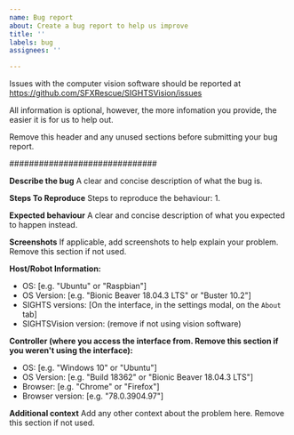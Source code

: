 ```yaml
---
name: Bug report
about: Create a bug report to help us improve
title: ''
labels: bug
assignees: ''

---
```


Issues with the computer vision software should be reported at https://github.com/SFXRescue/SIGHTSVision/issues

All information is optional, however, the more infomation you provide, the easier it is for us to help out.

Remove this header and any unused sections before submitting your bug report.

##############################

**Describe the bug**
A clear and concise description of what the bug is.

**Steps To Reproduce**
Steps to reproduce the behaviour:
1. 

**Expected behaviour**
A clear and concise description of what you expected to happen instead.

**Screenshots**
If applicable, add screenshots to help explain your problem. Remove this section if not used.

**Host/Robot Information:**
 - OS: [e.g. "Ubuntu" or "Raspbian"]
 - OS Version: [e.g. "Bionic Beaver 18.04.3 LTS" or "Buster 10.2"]
 - SIGHTS versions: [On the interface, in the settings modal, on the `About` tab]
 - SIGHTSVision version: (remove if not using vision software)

**Controller (where you access the interface from. Remove this section if you weren't using the interface):**
 - OS: [e.g. "Windows 10" or "Ubuntu"]
 - OS Version: [e.g. "Build 18362" or "Bionic Beaver 18.04.3 LTS"]
 - Browser: [e.g. "Chrome" or "Firefox"]
 - Browser version: [e.g. "78.0.3904.97"]

**Additional context**
Add any other context about the problem here. Remove this section if not used.
